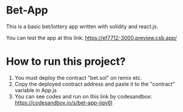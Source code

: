 # Bet-App

This is a basic bet/lottery app written with solidity and react.js.

You can test the app at this link: https://ef7712-3000.preview.csb.app/

# How to run this project?
1) You must deploy the contract "bet.sol" on remix etc. 
2) Copy the deployed contract address and paste it to the "contract" variable in App.js
3) You can see codes and run on this link by codesandbox: https://codesandbox.io/s/bet-app-ijqy6l
